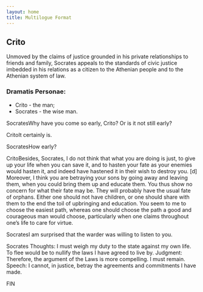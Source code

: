 ```yaml
---
layout: home
title: Multilogue Format
---
```


<div class="multilogue-container">
  <h2 class="multilogue-title">Crito</h2>

  <p class="multilogue-introduction">
    Unmoved by the claims of justice grounded in his private relationships to friends and family, Socrates appeals to the standards of civic justice imbedded in his relations as a citizen to the Athenian people and to the Athenian system of law.
  </p>

  <div class="dramatis-personae">
    <h3>Dramatis Personae:</h3>
    <ul>
      <li><span class="name">Crito</span> - the man;</li>
      <li><span class="name">Socrates</span> - the wise man.</li>
    </ul>
  </div>

  <div class="conversation">
    <p class="utterance">
      <span class="speaker">Socrates</span>Why have you come so early, Crito? Or is it not still early?
    </p>
    <p class="utterance">
      <span class="speaker">Crito</span>It certainly is.
    </p>
    <p class="utterance">
      <span class="speaker">Socrates</span>How early?
    </p>
    <p class="utterance">
      <span class="speaker">Crito</span>Besides, Socrates, I do not think that what you are doing is just, to give up your life when you can save it, and to hasten your fate as your enemies would hasten it, and indeed have hastened it in their wish to destroy you. [d] Moreover, I think you are betraying your sons by going away and leaving them, when you could bring them up and educate them. You thus show no concern for what their fate may be. They will probably have the usual fate of orphans. Either one should not have children, or one should share with them to the end the toil of upbringing and education. You seem to me to choose the easiest path, whereas one should choose the path a good and courageous man would choose, particularly when one claims throughout one’s life to care for virtue.
    </p>
    <p class="utterance">
      <span class="speaker">Socrates</span>I am surprised that the warder was willing to listen to you.
    </p>
    <!-- Example of a complex utterance with structured parts -->
    <p class="utterance">
      <span class="speaker">Socrates</span>
      <span class="part-label">Thoughts:</span> I must weigh my duty to the state against my own life. To flee would be to nullify the laws I have agreed to live by.
      <span class="part-label">Judgment:</span> Therefore, the argument of the Laws is more compelling. I must remain.
      <span class="part-label">Speech:</span> I cannot, in justice, betray the agreements and commitments I have made.
    </p>
  </div>

  <!-- 5. The End Marker -->
  <p class="multilogue-end">FIN</p>
</div>